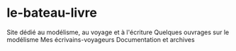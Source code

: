 # le-bateau-livre
Site dédié au modélisme, au voyage et à l'écriture
Quelques ouvrages sur le modélisme
Mes écrivains-voyageurs
Documentation et archives

